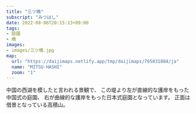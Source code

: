```yaml
---
title: "三ツ橋"
subscript: "みつはし"
date: 2022-08-06T20:15:13+09:00
tags:
- 庭園
- 橋
images:
- images/三ツ橋.jpg
map:
  url: "https://daijimaps.netlify.app/tmp/daijimaps/765831804/ja"
  name: "MITSU-HASHI"
  zoom: "1"
---
```


中国の西湖を模したと言われる景観で、
この堤より左が直線的な護岸をもった中国式の庭園、
右が曲線的な護岸をもった日本式庭園となっています。
正面は借景となっている高積山。
